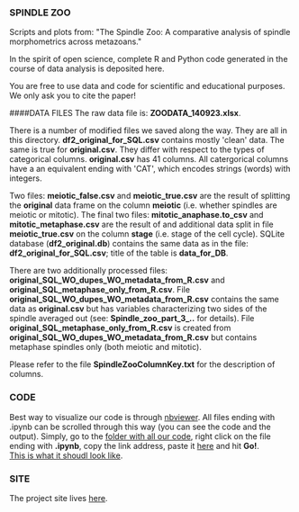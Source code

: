 ### SPINDLE ZOO
Scripts and plots from: "The Spindle Zoo: A comparative analysis of spindle morphometrics across metazoans."   
     
In the spirit of open science, complete R and Python code generated in the course of data analysis is deposited here.    

You are free to use data and code for scientific and educational purposes. We only ask you to cite the paper!    
   
####DATA FILES
The raw data file is: **ZOODATA_140923.xlsx**.    
         
There is a number of modified files we saved along the way. They are all in this directory. **df2_original_for_SQL.csv** contains mostly 'clean' data. The same is true for **original.csv**. They differ with respect to the types of categorical columns. **original.csv** has 41 columns. All catergorical columns have a an equivalent ending with 'CAT', which encodes strings (words) with integers.   

Two files: **meiotic_false.csv** and  **meiotic_true.csv** are the result of splitting the **original** data frame on the column **meiotic** (i.e. whether spindles are meiotic or mitotic). The final two files: **mitotic_anaphase.to_csv** and **mitotic_metaphase.csv** are the result of and additional data split in file **meiotic_true.csv** on the column **stage** (i.e. stage of the cell cycle). SQLite database (**df2_original.db**) contains the same data as in the file: **df2_original_for_SQL.csv**; title of the table is **data_for_DB**.   

There are two additionally processed files: **original_SQL_WO_dupes_WO_metadata_from_R.csv** and  **original_SQL_metaphase_only_from_R.csv**. File **original_SQL_WO_dupes_WO_metadata_from_R.csv** contains the same data as **original.csv** but has variables characterizing two sides of the spindle averaged out (see: **Spindle_zoo_part_3_..** for details). File **original_SQL_metaphase_only_from_R.csv** is created from **original_SQL_WO_dupes_WO_metadata_from_R.csv** but contains metaphase spindles only (both meiotic and mitotic).   
     
Please refer to the file **SpindleZooColumnKey.txt** for the description of columns. 

### CODE
Best way to visualize our code is through [nbviewer](http://nbviewer.ipython.org). All files ending with .ipynb can be scrolled through this way (you can see the code and the output). Simply, go to the [folder with all our code](https://github.com/emmaggie/SPINDLE_ZOO/tree/master/FINAL), right click on the file ending with **.ipynb**, copy the link address, paste it [here](http://nbviewer.ipython.org) and hit **Go!**.     
[This is what it shoudl look like](http://nbviewer.ipython.org/github/emmaggie/SPINDLE_ZOO/blob/master/FINAL/Spindle_zoo_part_3c_additional_cleanup_piecewise_regression_IC.ipynb).  
        
### SITE
The project site lives [here](http://emmaggie.github.io/SPINDLE_ZOO).   



